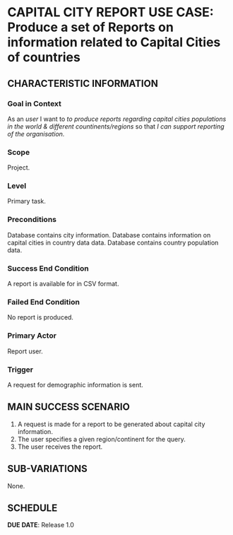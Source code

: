 # CAPITAL CITY REPORT USE CASE: Produce a set of Reports on information related to Capital Cities of countries

## CHARACTERISTIC INFORMATION

### Goal in Context

As an *user* I want to *to produce reports regarding capital cities populations in the world & different countinents/regions* so that *I can support reporting of the organisation.*

### Scope

Project.

### Level

Primary task.

### Preconditions

Database contains city information.
Database contains information on capital cities in country data data.
Database contains country population data.

### Success End Condition

A report is available for in CSV format.

### Failed End Condition

No report is produced.

### Primary Actor

Report user.

### Trigger

A request for demographic information is sent.

## MAIN SUCCESS SCENARIO

1. A request is made for a report to be generated about capital city information.
2. The user specifies a given region/continent for the query.
3. The user receives the report.

## SUB-VARIATIONS

None.

## SCHEDULE

**DUE DATE**: Release 1.0